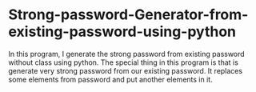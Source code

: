 # Strong-password-Generator-from-existing-password-using-python
In this program, I generate the strong password from existing password without class using python. The special thing in this program is that is generate very strong password from our existing password. It replaces some elements from password and put another elements in it.

